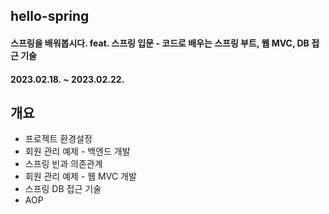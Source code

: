 ## hello-spring
#### 스프링을 배워봅시다. feat. 스프링 입문 - 코드로 배우는 스프링 부트, 웹 MVC, DB 접근 기술
#### 2023.02.18. ~ 2023.02.22.

## 개요
- 프로젝트 환경설정
- 회원 관리 예제 - 백엔드 개발
- 스프링 빈과 의존관계
- 회원 관리 예제 - 웹 MVC 개발
- 스프링 DB 접근 기술
- AOP
